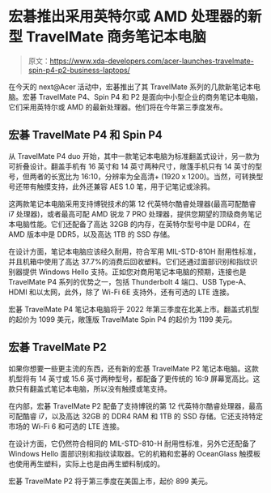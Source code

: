 # 宏碁推出采用英特尔或 AMD 处理器的新型 TravelMate 商务笔记本电脑

> 原文：<https://www.xda-developers.com/acer-launches-travelmate-spin-p4-p2-business-laptops/>

在今天的 next@Acer 活动中，宏碁推出了其 TravelMate 系列的几款新笔记本电脑。宏碁 TravelMate P4、Spin P4 和 P2 是面向中小型企业的商务笔记本电脑，它们采用英特尔或 AMD 的最新处理器。他们将在今年第三季度发布。

## 宏碁 TravelMate P4 和 Spin P4

从 TravelMate P4 duo 开始，其中一款笔记本电脑为标准翻盖式设计，另一款为可折叠设计。翻盖手机有 16 英寸和 14 英寸两种尺寸，敞篷手机只有 14 英寸的型号，但两者的长宽比为 16:10，分辨率为全高清+ (1920 x 1200)。当然，可转换型号还带有触摸支持，此外还兼容 AES 1.0 笔，用于记笔记或涂鸦。

这两款笔记本电脑采用支持博锐技术的第 12 代英特尔酷睿处理器(最高可配酷睿 i7 处理器)，或者最高可配 AMD 锐龙 7 PRO 处理器，提供您期望的顶级商务笔记本电脑性能。它们还配备了高达 32GB 的内存，在英特尔型号中是 DDR4，在 AMD 版本中是 DDR5，以及高达 1TB 的 SSD 存储。

在设计方面，笔记本电脑应该经久耐用，符合军用 MIL-STD-810H 耐用性标准，并且机箱中使用了高达 37.7%的消费后回收塑料。它们还通过面部识别和指纹识别器提供 Windows Hello 支持。正如您对商用笔记本电脑的预期，连接也是 TravelMate P4 系列的优势之一，包括 Thunderbolt 4 端口、USB Type-A、HDMI 和以太网，此外，除了 Wi-Fi 6E 支持外，还有可选的 LTE 连接。

宏碁 TravelMate P4 笔记本电脑将于 2022 年第三季度在北美上市。翻盖式机型的起价为 1099 美元，敞篷版 TravelMate Spin P4 的起价为 1199 美元。

## 宏碁 TravelMate P2

如果你想要一些更主流的东西，还有新的宏基 TravelMate P2 笔记本电脑。这款机型将有 14 英寸或 15.6 英寸两种型号，都配备了更传统的 16:9 屏幕宽高比。这款只有翻盖式笔记本电脑，所以没有触摸或笔支持。

在内部，宏碁 TravelMate P2 配备了支持博锐的第 12 代英特尔酷睿处理器，最高可配酷睿 i7，以及高达 32GB 的 DDR4 RAM 和 1TB 的 SSD 存储。它还支持特定市场的 Wi-Fi 6 和可选的 LTE 连接。

在设计方面，它仍然符合相同的 MIL-STD-810-H 耐用性标准，另外它还配备了 Windows Hello 面部识别和指纹读取器。它的机箱和宏碁的 OceanGlass 触摸板也使用再生塑料，实际上也是由再生塑料制成的。

宏碁 TravelMate P2 将于第三季度在美国上市，起价 899 美元。